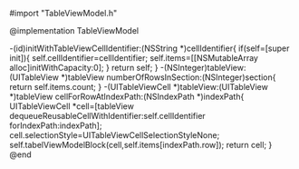 #import "TableViewModel.h"

@implementation TableViewModel

-(id)initWithTableViewCellIdentifier:(NSString *)cellIdentifier{
    if(self=[super init]){
        self.cellIdentifier=cellIdentifier;
        self.items=[[NSMutableArray alloc]initWithCapacity:0];
    }
    return self;
}
-(NSInteger)tableView:(UITableView *)tableView numberOfRowsInSection:(NSInteger)section{
    return self.items.count;
}
-(UITableViewCell *)tableView:(UITableView *)tableView cellForRowAtIndexPath:(NSIndexPath *)indexPath{
    UITableViewCell *cell=[tableView dequeueReusableCellWithIdentifier:self.cellIdentifier forIndexPath:indexPath];
    cell.selectionStyle=UITableViewCellSelectionStyleNone;
    self.tabelViewModelBlock(cell,self.items[indexPath.row]);
    return cell;
}
@end
